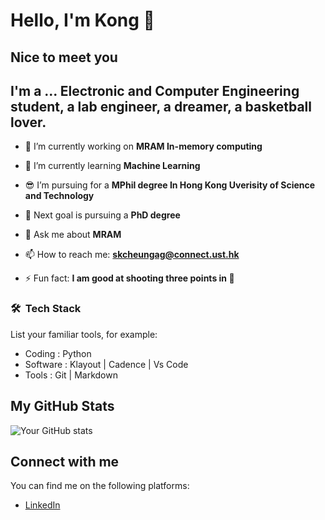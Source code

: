 

# Hello, I'm Kong 👋
## Nice to meet you

## I'm a ... Electronic and Computer Engineering student, a lab engineer, a dreamer, a basketball lover.

- 🔭 I’m currently working on **MRAM In-memory computing**
- 🌱 I’m currently learning **Machine Learning**

- 😎 I’m pursuing for a **MPhil degree In Hong Kong Uverisity of Science and Technology**
- 🤔 Next goal is pursuing a **PhD degree**

- 💬 Ask me about **MRAM**
- 📫 How to reach me: **skcheungag@connect.ust.hk**
- ⚡ Fun fact: **I am good at shooting three points in 🏀**

### 🛠 &nbsp;Tech Stack

List your familiar tools, for example:

- Coding    : Python
- Software  : Klayout | Cadence | Vs Code
- Tools     : Git | Markdown 

## My GitHub Stats

![Your GitHub stats](https://github-readme-stats.vercel.app/api?username=yourusername&show_icons=true)

## Connect with me

You can find me on the following platforms:

- [LinkedIn](https://www.linkedin.com/in/cskong3/)
